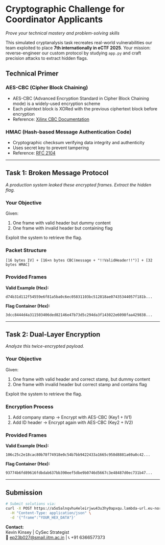 # **Cryptographic Challenge for Coordinator Applicants**  
*Prove your technical mastery and problem-solving skills*  

This simulated cryptanalysis task recreates real-world vulnerabilities our team exploited to place **7th internationally in eCTF 2025**. Your mission: reverse-engineer our custom protocol by studying `app.py` and craft precision attacks to extract hidden flags.

## **Technical Primer**
### AES-CBC (Cipher Block Chaining)
- AES-CBC (Advanced Encryption Standard in Cipher Block Chaining mode) is a widely-used encryption scheme
- Each plaintext block is XORed with the previous ciphertext block before encryption
- Reference: [Xilinx CBC Documentation](https://xilinx.github.io/Vitis_Libraries/security/2019.2/guide_L1/internals/cbc.html)

### HMAC (Hash-based Message Authentication Code)
- Cryptographic checksum verifying data integrity and authenticity
- Uses secret key to prevent tampering
- Reference: [RFC 2104](https://datatracker.ietf.org/doc/html/rfc2104)

---

## **Task 1: Broken Message Protocol**  
*A production system leaked these encrypted frames. Extract the hidden flag.*

### Your Objective
Given:
1. One frame with valid header but dummy content
2. One frame with invalid header but containing flag

Exploit the system to retrieve the flag.

### Packet Structure
```
[16 bytes IV] + [16×n bytes CBC(message + "!!ValidHeader!!")] + [32 bytes HMAC]
```
### Provided Frames
**Valid Example (Hex):**  
```
d74b31d112f54559e6f81a5ba0c6ec05831103bc512818ae07435344057f181b...
```
**Flag Container (Hex):**  
```
3dcc8444d4a311503406ded82146e47b73d5c294da3f143022e6098faa429838...
```

---

## **Task 2: Dual-Layer Encryption**  
*Analyze this twice-encrypted payload.*

### Your Objective
Given:
1. One frame with valid header and correct stamp, but dummy content
2. One frame with invalid header but correct stamp and contains flag

Exploit the system to retrieve the flag.

### Encryption Process
1. Add company stamp → Encrypt with AES-CBC (Key1 + IV1)
2. Add ID header → Encrypt again with AES-CBC (Key2 + IV2)

### Provided Frames
**Valid Example (Hex):**  
```
106c25c2e18cac80b78f74918e0c54b7bb9422433a1665c958d8881a69a8c42...
```

**Flag Container (Hex):**  
```
93774b6fd89616fdbdab637bb390eef5dbe9b0746d5667c3e48487d0ec731b47...
```

---

## **Submission**
```bash
# Submit solutions via:
curl -X POST https://a5o5alnqvhu4eleirjwu43u3hy0apxqu.lambda-url.eu-north-1.on.aws/task{1|2} \
  -H "Content-Type: application/json" \
  -d '{"frame":"YOUR_HEX_DATA"}'
```

**Contact:**  
Kevin Kinsey | CySec Strategist  
📧 ep23b027@smail.iitm.ac.in | 📞 +91 6366577373